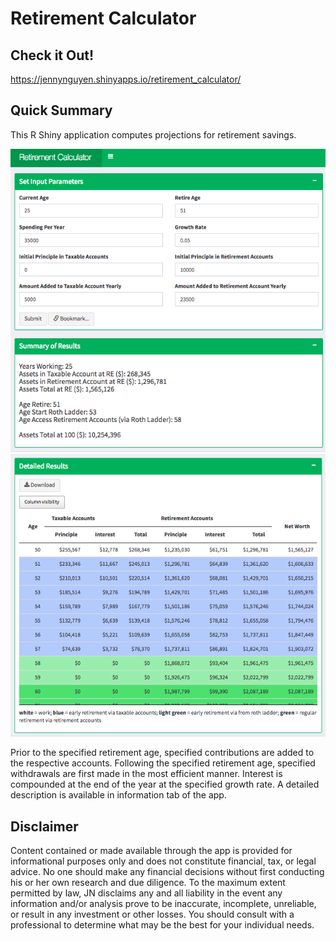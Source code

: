 # Retirement Calculator

## Check it Out!

<https://jennynguyen.shinyapps.io/retirement_calculator/>


## Quick Summary

This R Shiny application computes projections for retirement savings. 

![screenshot of display 1](images/app_screenshot1.jpg)
![screenshot of display 3](images/app_screenshot3.jpg)

Prior to the specified retirement age, specified contributions are added to the respective accounts. Following the specified retirement age, specified withdrawals are first made in the most efficient manner. Interest is compounded at the end of the year at the specified growth rate. A detailed description is available in information tab of the app.

## Disclaimer
Content contained or made available through the app is provided for informational purposes only and does not constitute financial, tax, or legal advice. No one should make any financial decisions without first conducting his or her own research and due diligence. To the maximum extent permitted by law, JN disclaims any and all liability in the event any information and/or analysis prove to be inaccurate, incomplete, unreliable, or result in any investment or other losses. You should consult with a professional to determine what may be the best for your individual needs.

